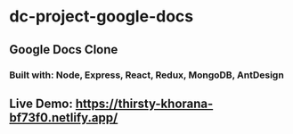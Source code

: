 # dc-project-google-docs

## Google Docs Clone
### Built with: Node, Express, React, Redux, MongoDB, AntDesign

## Live Demo: https://thirsty-khorana-bf73f0.netlify.app/
